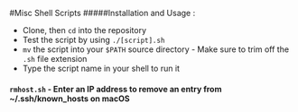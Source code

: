 #Misc Shell Scripts
#####Installation and Usage :
* Clone, then `cd` into the repository
* Test the script by using `./[script].sh`
* `mv` the script into your `$PATH` source directory - Make sure to trim off the `.sh` file extension
* Type the script name in your shell to run it

#### `rmhost.sh` - Enter an IP address to remove an entry from ~/.ssh/known_hosts on macOS
